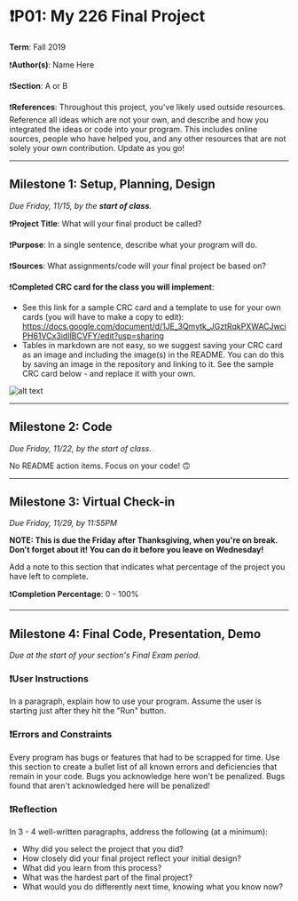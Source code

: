 # ❗P01: My 226 Final Project

**Term**: Fall 2019

❗️**Author(s)**: Name Here

❗️**Section**: A or B

❗**References**: 
Throughout this project, you've likely used outside resources.
Reference all ideas which are not your own, and describe and
how you integrated the ideas or code into your program. This includes
online sources, people who have helped you, and any other resources that
are not solely your own contribution. Update as you go!

---

## Milestone 1: Setup, Planning, Design
*Due Friday, 11/15, by the **start of class**.*

❗️**Project Title**: What will your final product be called? 

❗**Purpose**: In a single sentence, describe what your program will do.

❗️**Sources**: What assignments/code will your final project be based on?

❗️**Completed CRC card for the class you will implement**:
  - See this link for a sample CRC card and a template to
  use for your own cards (you will have to make a copy to edit): https://docs.google.com/document/d/1JE_3Qmytk_JGztRqkPXWACJwciPH61VCx3idIlBCVFY/edit?usp=sharing
  - Tables in markdown are not easy, so we suggest saving your CRC card
  as an image and including the image(s) in the README. You can do this
  by saving an image in the repository and linking to it. See the sample CRC card below - and replace it with your own.
  
![alt text](image/crc.png "Image of CRC card as an example. Upload your CRC card(s) in place of this one")

---

## Milestone 2: Code
*Due Friday, 11/22, by the start of class.*

No README action items. Focus on your code! 🙃

---

## Milestone 3: Virtual Check-in
*Due Friday, 11/29, by 11:55PM*

**NOTE: This is due the Friday after Thanksgiving, when you're on break. Don't forget about it! You can do it before you leave on Wednesday!**

Add a note to this section that indicates what percentage of the project you have left to complete. 

❗️**Completion Percentage**: 0 - 100%

---

## Milestone 4: Final Code, Presentation, Demo
*Due at the start of your section's Final Exam period.*

### ❗User Instructions
In a paragraph, explain how to use your program. 
Assume the user is starting just after they hit the "Run" button. 

### ❗Errors and Constraints
Every program has bugs or features that had to be scrapped for time. 
Use this section to create a bullet list of all known errors and 
deficiencies that remain in your code. 
Bugs you acknowledge here won't be penalized. 
Bugs found that aren't acknowledged here will be penalized!

### ❗Reflection
In 3 - 4 well-written paragraphs, address the following (at a minimum):
- Why did you select the project that you did?
- How closely did your final project reflect your initial design?
- What did you learn from this process?
- What was the hardest part of the final project?
- What would you do differently next time, knowing what you know now?
